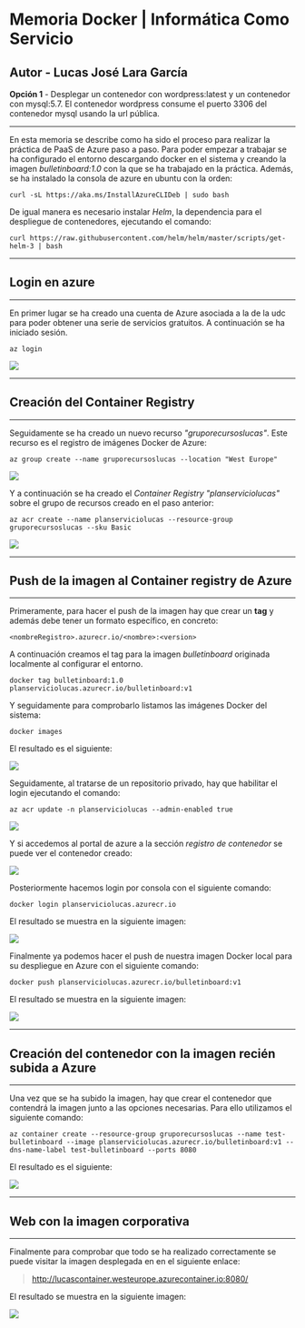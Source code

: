 # Memoria Docker | Informática Como Servicio

## Autor - Lucas José Lara García
**Opción 1** - Desplegar un contenedor con wordpress:latest y un contenedor con mysql:5.7. El contenedor wordpress consume el puerto 3306 del contenedor mysql usando la url pública.

---

En esta memoria se describe como ha sido el proceso para realizar la práctica de PaaS de Azure paso a paso. Para poder empezar a trabajar se ha configurado el entorno descargando docker en el sistema y creando la imagen *bulletinboard:1.0* con la que se ha trabajado en la práctica. Además, se ha instalado la consola de azure en ubuntu con la orden:

```
curl -sL https://aka.ms/InstallAzureCLIDeb | sudo bash
```
De igual manera es necesario instalar *Helm*, la dependencia para el despliegue de contenedores, ejecutando el comando:

```
curl https://raw.githubusercontent.com/helm/helm/master/scripts/get-helm-3 | bash
```

---
## Login en azure
---

En primer lugar se ha creado una cuenta de Azure asociada a la de la udc para poder obtener una serie de servicios gratuitos. A continuación se ha iniciado sesión.

```
az login
```

<image src="capturas/01-azure-login.png">

---
## Creación del Container Registry
---

Seguidamente se ha creado un nuevo recurso *"gruporecursoslucas"*. Este recurso es el registro de imágenes Docker de Azure:

```
az group create --name gruporecursoslucas --location "West Europe"
```

<image src="capturas/02-grupo de recursos.png">

Y a continuación se ha creado el *Container Registry* *"planserviciolucas"* sobre el grupo de recursos creado en el paso anterior:

```
az acr create --name planserviciolucas --resource-group gruporecursoslucas --sku Basic
```
<image src="capturas/03-plan-servicio.png">

---
## Push de la imagen al Container registry de Azure
---

Primeramente, para hacer el push de la imagen hay que crear un **tag** y además debe tener un formato específico, en concreto:

```
<nombreRegistro>.azurecr.io/<nombre>:<version>
```
A continuación creamos el tag para la imagen *bulletinboard* originada localmente al configurar el entorno.

```
docker tag bulletinboard:1.0 planserviciolucas.azurecr.io/bulletinboard:v1
```
Y seguidamente para comprobarlo listamos las imágenes Docker del sistema:

```
docker images
```
El resultado es el siguiente:

<image src="capturas/04-imagenes.png">

Seguidamente, al tratarse de un repositorio privado, hay que habilitar el login ejecutando el comando:

```
az acr update -n planserviciolucas --admin-enabled true
```
<image src="capturas/05-habilitar login.png">

Y si accedemos al portal de azure a la sección *registro de contenedor* se puede ver el contenedor creado:

<image src="capturas/portal-azure.png">

Posteriormente hacemos login por consola con el siguiente comando:

```
docker login planserviciolucas.azurecr.io
```

El resultado se muestra en la siguiente imagen:

<image src="capturas/06-login-servicio.png">

Finalmente ya podemos hacer el push de nuestra imagen Docker local para su despliegue en Azure con el siguiente comando:

```
docker push planserviciolucas.azurecr.io/bulletinboard:v1
```

El resultado se muestra en la siguiente imagen:

<image src="capturas/07-subir-imagen.png">

---
## Creación del contenedor con la imagen recién subida a Azure
---

Una vez que se ha subido la imagen, hay que crear el contenedor que contendrá la imagen junto a las opciones necesarias. Para ello utilizamos el siguiente comando:

```
az container create --resource-group gruporecursoslucas --name test-bulletinboard --image planserviciolucas.azurecr.io/bulletinboard:v1 --dns-name-label test-bulletinboard --ports 8080
```

El resultado es el siguiente:

<image src="capturas/08-container.png">

---
## Web con la imagen corporativa
---
Finalmente para comprobar que todo se ha realizado correctamente se puede visitar la imagen desplegada en en el siguiente enlace:
> http://lucascontainer.westeurope.azurecontainer.io:8080/

El resultado se muestra en la siguiente imagen:

<image src="capturas/09-imagen-Operativa.png">